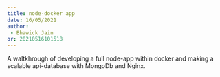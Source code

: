```yaml
---
title: node-docker app
date: 16/05/2021 
author:
 - Bhawick Jain
or: 20210516101518
---
```


A waltkhrough of developing a full node-app within docker and making a scalable api-database with MongoDb and Nginx.
